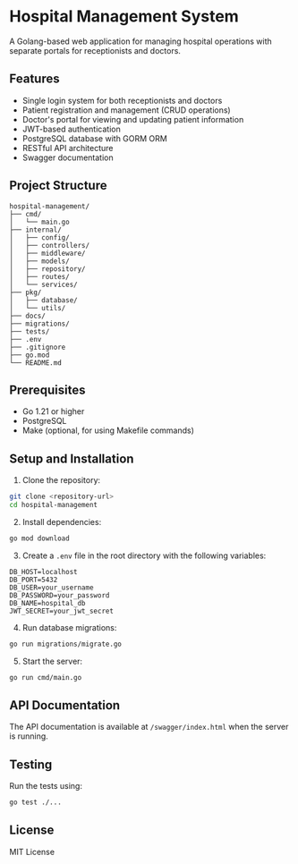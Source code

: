 # Hospital Management System

A Golang-based web application for managing hospital operations with separate portals for receptionists and doctors.

## Features

- Single login system for both receptionists and doctors
- Patient registration and management (CRUD operations)
- Doctor's portal for viewing and updating patient information
- JWT-based authentication
- PostgreSQL database with GORM ORM
- RESTful API architecture
- Swagger documentation

## Project Structure

```
hospital-management/
├── cmd/
│   └── main.go
├── internal/
│   ├── config/
│   ├── controllers/
│   ├── middleware/
│   ├── models/
│   ├── repository/
│   ├── routes/
│   └── services/
├── pkg/
│   ├── database/
│   └── utils/
├── docs/
├── migrations/
├── tests/
├── .env
├── .gitignore
├── go.mod
└── README.md
```

## Prerequisites

- Go 1.21 or higher
- PostgreSQL
- Make (optional, for using Makefile commands)

## Setup and Installation

1. Clone the repository:
```bash
git clone <repository-url>
cd hospital-management
```

2. Install dependencies:
```bash
go mod download
```

3. Create a `.env` file in the root directory with the following variables:
```
DB_HOST=localhost
DB_PORT=5432
DB_USER=your_username
DB_PASSWORD=your_password
DB_NAME=hospital_db
JWT_SECRET=your_jwt_secret
```

4. Run database migrations:
```bash
go run migrations/migrate.go
```

5. Start the server:
```bash
go run cmd/main.go
```

## API Documentation

The API documentation is available at `/swagger/index.html` when the server is running.

## Testing

Run the tests using:
```bash
go test ./...
```

## License

MIT License 